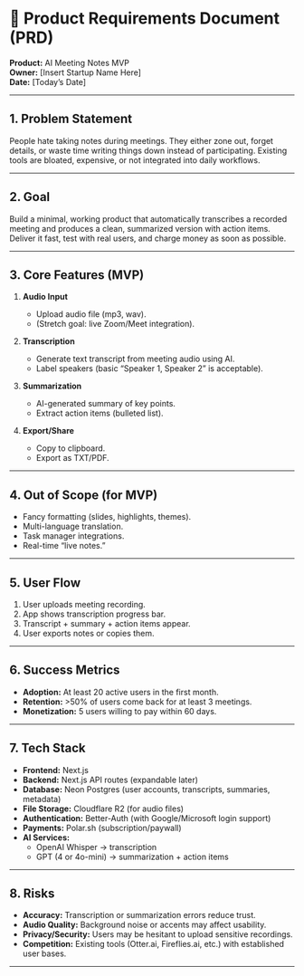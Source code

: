 # 📄 Product Requirements Document (PRD)  
**Product:** AI Meeting Notes MVP  
**Owner:** [Insert Startup Name Here]  
**Date:** [Today’s Date]  

---

## 1. Problem Statement  
People hate taking notes during meetings. They either zone out, forget details, or waste time writing things down instead of participating. Existing tools are bloated, expensive, or not integrated into daily workflows.  

---

## 2. Goal  
Build a minimal, working product that automatically transcribes a recorded meeting and produces a clean, summarized version with action items. Deliver it fast, test with real users, and charge money as soon as possible.  

---

## 3. Core Features (MVP)  
1. **Audio Input**  
   - Upload audio file (mp3, wav).  
   - (Stretch goal: live Zoom/Meet integration).  

2. **Transcription**  
   - Generate text transcript from meeting audio using AI.  
   - Label speakers (basic “Speaker 1, Speaker 2” is acceptable).  

3. **Summarization**  
   - AI-generated summary of key points.  
   - Extract action items (bulleted list).  

4. **Export/Share**  
   - Copy to clipboard.  
   - Export as TXT/PDF.  

---

## 4. Out of Scope (for MVP)  
- Fancy formatting (slides, highlights, themes).  
- Multi-language translation.  
- Task manager integrations.  
- Real-time “live notes.”  

---

## 5. User Flow  
1. User uploads meeting recording.  
2. App shows transcription progress bar.  
3. Transcript + summary + action items appear.  
4. User exports notes or copies them.  

---

## 6. Success Metrics  
- **Adoption:** At least 20 active users in the first month.  
- **Retention:** >50% of users come back for at least 3 meetings.  
- **Monetization:** 5 users willing to pay within 60 days.  

---

## 7. Tech Stack  
- **Frontend:** Next.js  
- **Backend:** Next.js API routes (expandable later)  
- **Database:** Neon Postgres (user accounts, transcripts, summaries, metadata)  
- **File Storage:** Cloudflare R2 (for audio files)  
- **Authentication:** Better-Auth (with Google/Microsoft login support)  
- **Payments:** Polar.sh (subscription/paywall)  
- **AI Services:**  
  - OpenAI Whisper → transcription  
  - GPT (4 or 4o-mini) → summarization + action items  

---

## 8. Risks  
- **Accuracy:** Transcription or summarization errors reduce trust.  
- **Audio Quality:** Background noise or accents may affect usability.  
- **Privacy/Security:** Users may be hesitant to upload sensitive recordings.  
- **Competition:** Existing tools (Otter.ai, Fireflies.ai, etc.) with established user bases.  

---

